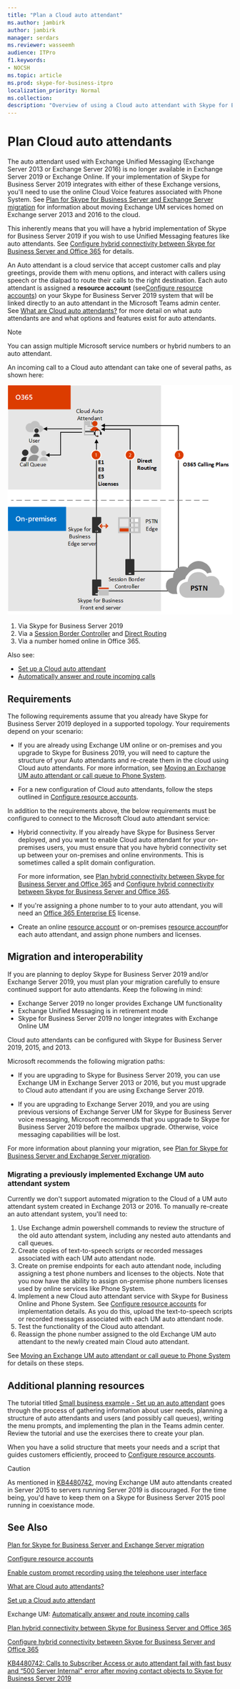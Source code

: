 ```yaml
---
title: "Plan a Cloud auto attendant"
ms.author: jambirk
author: jambirk
manager: serdars 
ms.reviewer: wasseemh
audience: ITPro
f1.keywords:
- NOCSH
ms.topic: article
ms.prod: skype-for-business-itpro
localization_priority: Normal
ms.collection: 
description: "Overview of using a Cloud auto attendant with Skype for Business Server 2019"
---
```


# Plan Cloud auto attendants

The auto attendant used with Exchange Unified Messaging (Exchange Server 2013 or Exchange Server 2016) is no longer available in Exchange Server 2019 or Exchange Online. If your implementation of Skype for Business Server 2019 integrates with either of these Exchange versions, you'll need to use the online Cloud Voice features associated with Phone System. See [Plan for Skype for Business Server and Exchange Server migration](plan-um-migration.md) for information about moving Exchange UM services homed on Exchange server 2013 and 2016 to the cloud.

This inherently means that you will have a hybrid implementation of Skype for Business Server 2019 if you wish to use Unified Messaging features like auto attendants. See [Configure hybrid connectivity between Skype for Business Server and Office 365](configure-hybrid-connectivity.md) for details.

An Auto attendant is a cloud service that accept customer calls and play greetings, provide them with menu options, and interact with callers using speech or the dialpad to route their calls to the right destination. Each auto attendant is assigned a **resource account** (see[Configure resource accounts](configure-onprem-ra.md)) on your Skype for Business Server 2019 system that will be linked directly to an auto attendant in the Microsoft Teams admin center. See [What are Cloud auto attendants?](/SkypeForBusiness/what-is-phone-system-in-office-365/what-are-phone-system-auto-attendants.md) for more detail on what auto attendants are and what options and features exist for auto attendants.

> [!NOTE]
> You can assign multiple Microsoft service numbers or hybrid numbers to an auto attendant.

An incoming call to a Cloud auto attendant can take one of several paths, as shown here:

![Diagram for auto attendants](../../SfBServer2019/media/AA-plan-concept.png)

1. Via Skype for Business Server 2019
2. Via a [Session Border Controller](/MicrosoftTeams/direct-routing-border-controllers.md) and [Direct Routing](/MicrosoftTeams/direct-routing-plan.md)
3. Via a number homed online in Office 365.

Also see:

- [Set up a Cloud auto attendant](/microsoftteams/create-a-phone-system-auto-attendant)
- [Automatically answer and route incoming calls](https://docs.microsoft.com/exchange/voice-mail-unified-messaging/automatically-answer-and-route-calls/automatically-answer-and-route-calls)

## Requirements

The following requirements assume that you already have Skype for Business Server 2019 deployed in a supported topology.  Your requirements depend on your scenario:

- If you are already using Exchange UM online or on-premises and you upgrade to Skype for Business 2019, you will need to capture the structure of your Auto attendants and re-create them in the cloud using Cloud auto attendants. For more information, see [Moving an Exchange UM auto attendant or call queue to Phone System](configure-onprem-ra.md#moving-an-exchange-um-auto-attendant-or-call-queue-to-phone-system).

- For a new configuration of Cloud auto attendants, follow the steps outlined in  [Configure resource accounts](configure-onprem-ra.md).

In addition to the requirements above, the below requirements must be configured to connect to the Microsoft Cloud auto attendant service:

- Hybrid connectivity. If you already have Skype for Business Server deployed, and you want to enable Cloud auto attendant for your on-premises users, you must ensure that you have hybrid connectivity set up between your on-premises and online environments. This is sometimes called a split domain configuration.

   For more information, see [Plan hybrid connectivity between Skype for Business Server and Office 365](plan-hybrid-connectivity.md) and [Configure hybrid connectivity between Skype for Business Server and Office 365](configure-hybrid-connectivity.md).

- If you're assigning a phone number to to your auto attendant, you will need an [Office 365 Enterprise E5](/skypeforbusiness/skype-for-business-and-microsoft-teams-add-on-licensing/license-options-based-on-your-plan/office-365-enterprise-e5-with-audio-conferencing) license.
- Create an online [resource account](/MicrosoftTeams/manage-resource-accounts.md) or on-premises [resource account](configure-onprem-ra.md)for each auto attendant, and assign phone numbers and licenses. 

## Migration and interoperability

If you are planning to deploy Skype for Business Server 2019 and/or Exchange Server 2019, you must plan your migration carefully to ensure continued support for auto attendants. Keep the following in mind:

- Exchange Server 2019 no longer provides Exchange UM functionality
- Exchange Unified Messaging is in retirement mode
- Skype for Business Server 2019 no longer integrates with Exchange Online UM

Cloud auto attendants can be configured with Skype for Business Server 2019, 2015, and 2013.

Microsoft recommends the following migration paths:

- If you are upgrading to Skype for Business Server 2019, you can use Exchange UM in Exchange Server 2013 or 2016, but you must upgrade to Cloud auto attendant if you are using Exchange Server 2019.

- If you are upgrading to Exchange Server 2019, and you are using previous versions of Exchange Server UM for Skype for Business Server voice messaging, Microsoft recommends that you upgrade to Skype for Business Server 2019 before the mailbox upgrade.  Otherwise, voice messaging capabilities will be lost.

For more information about planning your migration, see [Plan for Skype for Business Server and Exchange Server migration](plan-um-migration.md).

### Migrating a previously implemented Exchange UM auto attendant system

Currently we don't support automated migration to the Cloud of a UM auto attendant system created in Exchange 2013 or 2016. To manually re-create an auto attendant system, you'll need to:

1. Use Exchange admin powershell commands to review the structure of the old auto attendant system, including any nested auto attendants and call queues.  
2. Create copies of text-to-speech scripts or recorded messages associated with each UM auto attendant node.
3. Create on premise endpoints for each auto attendant node, including assigning a test phone numbers and licenses to the objects. Note that you now have the ability to assign on-premise phone numbers licenses used by online services like Phone System.
4. Implement a new Cloud auto attendant service with Skype for Business Online and Phone System. See [Configure resource accounts](configure-onprem-ra.md) for implementation details. As you do this, upload the text-to-speech scripts or recorded messages associated with each UM auto attendant node.
5. Test the functionality of the Cloud auto attendant.
6. Reassign the phone number assigned to the old Exchange UM auto attendant to the newly created main Cloud auto attendant.

See [Moving an Exchange UM auto attendant or call queue to Phone System](configure-onprem-ra.md#moving-an-exchange-um-auto-attendant-or-call-queue-to-phone-system) for details on these steps.

## Additional planning resources

The tutorial titled [Small business example - Set up an auto attendant](/microsoftteams/tutorial-org-aa) goes through the process of gathering information about user needs, planning a structure of auto attendants and users (and possibly call queues), writing the menu prompts, and implementing the plan in the Teams admin center. Review the tutorial and use the exercises there to create your plan.

When you have a solid structure that meets your needs and a script that guides customers efficiently, proceed to [Configure resource accounts](configure-onprem-ra.md).

> [!CAUTION]
> As mentioned in [KB4480742](https://support.microsoft.com/help/4480742/call-failures-and-500-server-internal-error-after-migration-to-2019), moving Exchange UM auto attendants created in Server 2015 to servers running Server 2019 is discouraged. For the time being, you'd have to keep them on a Skype for Business Server 2015 pool running in coexistance mode.

## See Also

[Plan for Skype for Business Server and Exchange Server migration](plan-um-migration.md)

[Configure resource accounts](configure-onprem-ra.md)

[Enable custom prompt recording using the telephone user interface](https://docs.microsoft.com/exchange/voice-mail-unified-messaging/greetings-announcements-menus-and-prompts/enable-custom-prompt-recording)

[What are Cloud auto attendants?](/SkypeForBusiness/what-is-phone-system-in-office-365/what-are-phone-system-auto-attendants)

[Set up a Cloud auto attendant](/microsoftteams/create-a-phone-system-auto-attendant)

Exchange UM: [Automatically answer and route incoming calls](https://docs.microsoft.com/exchange/voice-mail-unified-messaging/automatically-answer-and-route-calls/automatically-answer-and-route-calls)

[Plan hybrid connectivity between Skype for Business Server and Office 365](plan-hybrid-connectivity.md)

[Configure hybrid connectivity between Skype for Business Server and Office 365](configure-hybrid-connectivity.md)

[KB4480742: Calls to Subscriber Access or auto attendant fail with fast busy and “500 Server Internal" error after moving contact objects to Skype for Business Server 2019](https://support.microsoft.com/help/4480742/call-failures-and-500-server-internal-error-after-migration-to-2019)
